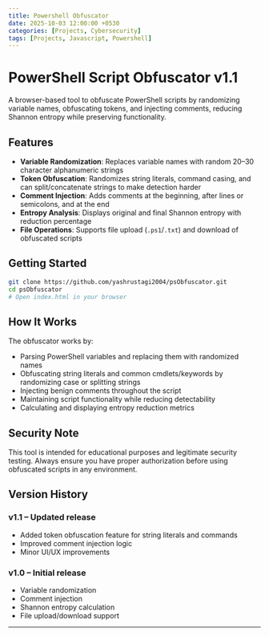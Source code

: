 ```yaml
---
title: Powershell Obfuscator 
date: 2025-10-03 12:00:00 +0530
categories: [Projects, Cybersecurity]
tags: [Projects, Javascript, Powershell]
---
```


# PowerShell Script Obfuscator v1.1

A browser-based tool to obfuscate PowerShell scripts by randomizing variable names, obfuscating tokens, and injecting comments, reducing Shannon entropy while preserving functionality.

## Features

- **Variable Randomization**: Replaces variable names with random 20–30 character alphanumeric strings
- **Token Obfuscation**: Randomizes string literals, command casing, and can split/concatenate strings to make detection harder
- **Comment Injection**: Adds comments at the beginning, after lines or semicolons, and at the end
- **Entropy Analysis**: Displays original and final Shannon entropy with reduction percentage
- **File Operations**: Supports file upload (`.ps1`/`.txt`) and download of obfuscated scripts

## Getting Started

```bash
git clone https://github.com/yashrustagi2004/psObfuscator.git
cd psObfuscator
# Open index.html in your browser
```

## How It Works

The obfuscator works by:

- Parsing PowerShell variables and replacing them with randomized names
- Obfuscating string literals and common cmdlets/keywords by randomizing case or splitting strings
- Injecting benign comments throughout the script
- Maintaining script functionality while reducing detectability
- Calculating and displaying entropy reduction metrics

## Security Note

This tool is intended for educational purposes and legitimate security testing. Always ensure you have proper authorization before using obfuscated scripts in any environment.

## Version History

### v1.1 – Updated release
- Added token obfuscation feature for string literals and commands
- Improved comment injection logic
- Minor UI/UX improvements

### v1.0 – Initial release
- Variable randomization
- Comment injection
- Shannon entropy calculation
- File upload/download support

***